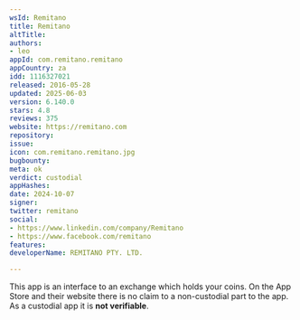 ```yaml
---
wsId: Remitano
title: Remitano
altTitle: 
authors:
- leo
appId: com.remitano.remitano
appCountry: za
idd: 1116327021
released: 2016-05-28
updated: 2025-06-03
version: 6.140.0
stars: 4.8
reviews: 375
website: https://remitano.com
repository: 
issue: 
icon: com.remitano.remitano.jpg
bugbounty: 
meta: ok
verdict: custodial
appHashes: 
date: 2024-10-07
signer: 
twitter: remitano
social:
- https://www.linkedin.com/company/Remitano
- https://www.facebook.com/remitano
features: 
developerName: REMITANO PTY. LTD.

---
```


This app is an interface to an exchange which holds your coins. On the App Store
and their website there is no claim to a non-custodial part to the app. As a
custodial app it is **not verifiable**.
